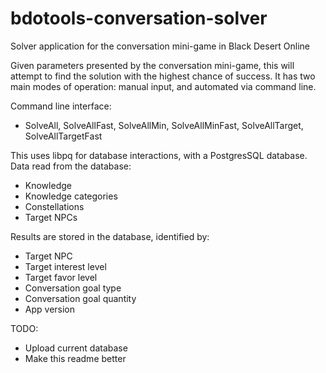 # bdotools-conversation-solver
Solver application for the conversation mini-game in Black Desert Online

Given parameters presented by the conversation mini-game, this will attempt to find the solution with the highest chance of success. It has two main modes of operation: manual input, and automated via command line.

Command line interface:
- SolveAll, SolveAllFast, SolveAllMin, SolveAllMinFast, SolveAllTarget, SolveAllTargetFast

This uses libpq for database interactions, with a PostgresSQL database. Data read from the database:
- Knowledge
- Knowledge categories
- Constellations
- Target NPCs

Results are stored in the database, identified by:
- Target NPC
- Target interest level
- Target favor level
- Conversation goal type
- Conversation goal quantity
- App version

TODO:
- Upload current database
- Make this readme better
